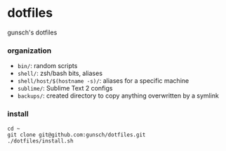 dotfiles
========

gunsch's dotfiles

### organization

* `bin/`: random scripts
* `shell/`: zsh/bash bits, aliases
* `shell/host/$(hostname -s)/`: aliases for a specific machine
* `sublime/`: Sublime Text 2 configs
* `backups/`: created directory to copy anything overwritten by a symlink

### install

    cd ~
    git clone git@github.com:gunsch/dotfiles.git
    ./dotfiles/install.sh

